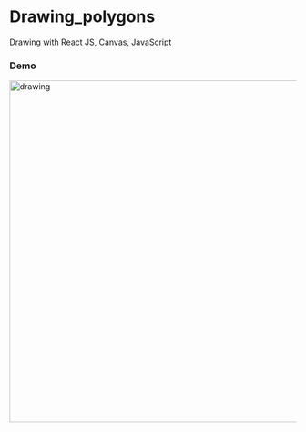 # Drawing_polygons
Drawing with React JS, Canvas, JavaScript

### Demo
<img src="https://user-images.githubusercontent.com/114185457/197032074-f6a7bd48-645a-43cf-b8af-3b0f8d715bbf.gif" alt="drawing" width="600"/>
